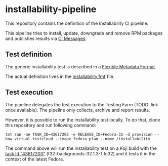 # installability-pipeline

This repository contains the definition of the Installability CI pipeline.

This pipeline tries to install, update, downgrade and remove RPM packages and publishes results via [CI Messages](https://pagure.io/fedora-ci/messages).

## Test definition

The generic installability test is described in a [Flexible Metadata Format](https://pagure.io/fedora-ci/metadata).

The actual definition lives in the [installability.fmf](./installability.fmf) file.

## Test execution

The pipeline delegates the test execution to the Testing Farm (TODO: link once available). The pipeline only collects, archive and report results.

However, it is possible to run the installability test locally. To do that, clone this repository and run following command:

```shell
tmt run -ae TASK_ID=43617203 -e RELEASE_ID=Fedora-32 -d provision --how virtual.testcloud --image fedora plan --name /installability
```

The command above will run the installability test on a Koji build with the [task Id "43617203"](https://koji.fedoraproject.org/koji/taskinfo?taskID=43617203) (f32-backgrounds-32.1.3-1.fc32) and it tests it in the context of the latest Fedora.
